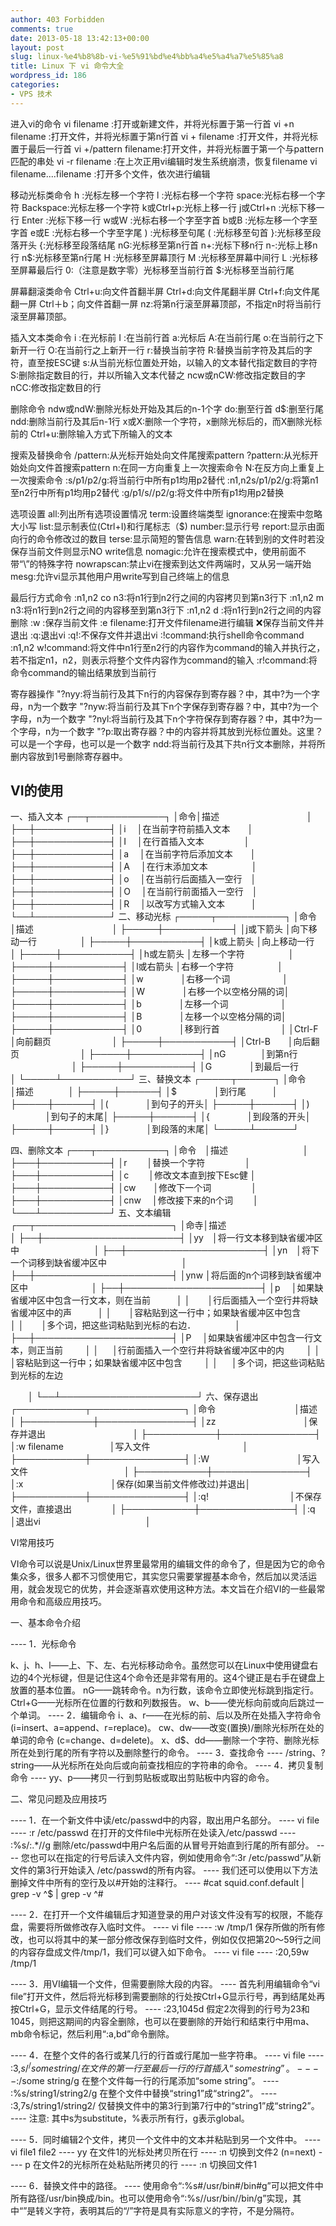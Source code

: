 ```yaml
---
author: 403 Forbidden
comments: true
date: 2013-05-18 13:42:13+00:00
layout: post
slug: linux-%e4%b8%8b-vi-%e5%91%bd%e4%bb%a4%e5%a4%a7%e5%85%a8
title: Linux 下 vi 命令大全
wordpress_id: 186
categories:
- VPS 技术
---
```

进入vi的命令 
vi filename :打开或新建文件，并将光标置于第一行首 
vi +n filename :打开文件，并将光标置于第n行首 
vi + filename :打开文件，并将光标置于最后一行首 
vi +/pattern filename:打开文件，并将光标置于第一个与pattern匹配的串处 
vi -r filename :在上次正用vi编辑时发生系统崩溃，恢复filename 
vi filename....filename :打开多个文件，依次进行编辑 

移动光标类命令
h :光标左移一个字符 
l :光标右移一个字符 
space:光标右移一个字符 
Backspace:光标左移一个字符 
k或Ctrl+p:光标上移一行 
j或Ctrl+n :光标下移一行 
Enter :光标下移一行 
w或W :光标右移一个字至字首 
b或B :光标左移一个字至字首 
e或E :光标右移一个字至字尾 
) :光标移至句尾 
( :光标移至句首 
}:光标移至段落开头 
{:光标移至段落结尾 
nG:光标移至第n行首 
n+:光标下移n行 
n-:光标上移n行 
n$:光标移至第n行尾 
H :光标移至屏幕顶行 
M :光标移至屏幕中间行 
L :光标移至屏幕最后行 
0:（注意是数字零）光标移至当前行首 
$:光标移至当前行尾 

屏幕翻滚类命令 
Ctrl+u:向文件首翻半屏 
Ctrl+d:向文件尾翻半屏 
Ctrl+f:向文件尾翻一屏 
Ctrl＋b；向文件首翻一屏 
nz:将第n行滚至屏幕顶部，不指定n时将当前行滚至屏幕顶部。 

插入文本类命令 
i :在光标前 
I :在当前行首 
a:光标后 
A:在当前行尾 
o:在当前行之下新开一行 
O:在当前行之上新开一行 
r:替换当前字符 
R:替换当前字符及其后的字符，直至按ESC键 
s:从当前光标位置处开始，以输入的文本替代指定数目的字符 
S:删除指定数目的行，并以所输入文本代替之 
ncw或nCW:修改指定数目的字 
nCC:修改指定数目的行 

删除命令 
ndw或ndW:删除光标处开始及其后的n-1个字 
do:删至行首 
d$:删至行尾 
ndd:删除当前行及其后n-1行 
x或X:删除一个字符，x删除光标后的，而X删除光标前的 
Ctrl+u:删除输入方式下所输入的文本 

搜索及替换命令 
/pattern:从光标开始处向文件尾搜索pattern 
?pattern:从光标开始处向文件首搜索pattern 
n:在同一方向重复上一次搜索命令 
N:在反方向上重复上一次搜索命令 
:s/p1/p2/g:将当前行中所有p1均用p2替代 
:n1,n2s/p1/p2/g:将第n1至n2行中所有p1均用p2替代 
:g/p1/s//p2/g:将文件中所有p1均用p2替换 

选项设置 
all:列出所有选项设置情况 
term:设置终端类型 
ignorance:在搜索中忽略大小写 
list:显示制表位(Ctrl+I)和行尾标志（$) 
number:显示行号 
report:显示由面向行的命令修改过的数目 
terse:显示简短的警告信息 
warn:在转到别的文件时若没保存当前文件则显示NO write信息 
nomagic:允许在搜索模式中，使用前面不带“\”的特殊字符 
nowrapscan:禁止vi在搜索到达文件两端时，又从另一端开始 
mesg:允许vi显示其他用户用write写到自己终端上的信息 

最后行方式命令 
:n1,n2 co n3:将n1行到n2行之间的内容拷贝到第n3行下 
:n1,n2 m n3:将n1行到n2行之间的内容移至到第n3行下 
:n1,n2 d :将n1行到n2行之间的内容删除 
:w :保存当前文件 
:e filename:打开文件filename进行编辑
:x:保存当前文件并退出 
:q:退出vi 
:q!:不保存文件并退出vi 
:!command:执行shell命令command 
:n1,n2 w!command:将文件中n1行至n2行的内容作为command的输入并执行之，若不指定n1，n2，则表示将整个文件内容作为command的输入 
:r!command:将命令command的输出结果放到当前行 

寄存器操作 
"?nyy:将当前行及其下n行的内容保存到寄存器？中，其中?为一个字母，n为一个数字 
"?nyw:将当前行及其下n个字保存到寄存器？中，其中?为一个字母，n为一个数字 
"?nyl:将当前行及其下n个字符保存到寄存器？中，其中?为一个字母，n为一个数字 
"?p:取出寄存器？中的内容并将其放到光标位置处。这里？可以是一个字母，也可以是一个数字 
ndd:将当前行及其下共n行文本删除，并将所删内容放到1号删除寄存器中。

VI的使用
--------------------------------------------------------------------------------

一、插入文本 
┌──┬────────────┐ 
│命令│描述　　　　　　　　　　│ 
├──┼────────────┤ 
│i 　│在当前字符前插入文本　　│ 
├──┼────────────┤ 
│I 　│在行首插入文本 　　　 　│ 
├──┼────────────┤ 
│a 　│在当前字符后添加文本　　│ 
├──┼────────────┤ 
│A 　│在行末添加文本　　　　　│ 
├──┼────────────┤ 
│o 　│在当前行后面插入一空行　│ 
├──┼────────────┤ 
│O 　│在当前行前面插入一空行　│ 
├──┼────────────┤ 
│R 　│以改写方式输入文本　　　│ 
└──┴────────────┘ 
二、移动光标 
┌─────┬───────────┐
│命令　　　│描述　　　　　　　　　│ 
├─────┼───────────┤
│j或下箭头 │向下移动一行　　　　　│ 
├─────┼───────────┤
│k或上箭头 │向上移动一行　　　　　│ 
├─────┼───────────┤
│h或左箭头 │左移一个字符　　　　　│ 
├─────┼───────────┤
│l或右箭头 │右移一个字符　　　　　│ 
├─────┼───────────┤
│w 　　　　│右移一个词　　　　　　│ 
├─────┼───────────┤
│W 　　　　│右移一个以空格分隔的词│ 
├─────┼───────────┤
│b 　　　　│左移一个词　　　　　　│ 
├─────┼───────────┤
│B 　　　　│左移一个以空格分隔的词│ 
├─────┼───────────┤
│0 　　　　│移到行首　　　　　　　│ 
│Ctrl-F　　│向前翻页　　　　　　　│ 
├─────┼───────────┤
│Ctrl-B　　│向后翻页　　　　　　　│ 
├─────┼───────────┤
│nG　　　　│到第n行 　　　　　　　│ 
├─────┼───────────┤
│G 　　　　│到最后一行　　　　　　│ 
└─────┴───────────┘
三、替换文本 
┌─────┬──────┐ 
│命令　　　│描述　　　　│ 
├─────┼──────┤ 
│$ 　　　　│到行尾　　　│ 
├─────┼──────┤ 
│( 　　　　│到句子的开头│ 
├─────┼──────┤ 
│) 　　　　│到句子的末尾│ 
├─────┼──────┤ 
│{　 　　　│到段落的开头│ 
├─────┼──────┤ 
│}　　 　　│到段落的末尾│ 
└─────┴──────┘ 

四、删除文本 
┌───┬───────────┐ 
│命令　│描述 　　　　　　 　　│ 
├───┼───────────┤ 
│r 　　│替换一个字符 　　　　 │ 
├───┼───────────┤ 
│c 　　│修改文本直到按下Esc健 │ 
├───┼───────────┤ 
│cw　　│修改下一个词 　　　 　│ 
├───┼───────────┤ 
│cnw　 │修改接下来的n个词 　　│ 
└───┴───────────┘ 
五、文本编辑 
┌──┬──────────────────────┐
│命寺│描述　　　　　　　　　　　　　　　　　　　　│ 
├──┼──────────────────────┤
│yy　│将一行文本移到缺省缓冲区中 　　　　 　　　　│ 
├──┼──────────────────────┤
│yn　│将下一个词移到缺省缓冲区中 　　 　　　　　　│ 
├──┼──────────────────────┤
│ynw │将后面的n个词移到缺省缓冲区中　　　　 　　　│ 
├──┼──────────────────────┤
│p 　│如果缺省缓冲区中包含一行文本，则在当前　　　│ 
│　　│行后面插入一个空行井将缺省缓冲区中的声　　　│ 
│　　│容粘贴到这一行中；如果缺省缓冲区中包含　　　│ 
│　　│多个词，把这些词粘贴到光标的右边．　　　　　│ 
├──┼──────────────────────┤
│P 　│如果缺省缓冲区中包含一行文本，则正当前 　 　│ 
│ 　 │行前面插入一个空行井将缺省缓冲区中的内 　 　│ 
│　　│容粘贴到这一行中；如果缺省缓冲区中包含 　　 │ 
│ 　 │多个词，把这些词粘贴到光标的左边 　 　

　　│ 
└──┴──────────────────────┘
六、保存退出  ┌───────────┬───────────────┐
│命令　　　　　　　　　│描述　　　　　　　　　　　　　│ 
├───────────┼───────────────┤
│zz　　　　　　　　　　│保存并退出　　　　　　　　　　│ 
├───────────┼───────────────┤
│:w filename　　　　 　│写入文件　　　　　　　　　 　 │ 
├───────────┼───────────────┤
│:W　　　　　　　　　　│写入文件　　　　　　　　　　　│ 
├───────────┼───────────────┤
│:x　　　　　　　　　　│保存(如果当前文件修改过)并退出│ 
├───────────┼───────────────┤
│:q!　　　　　　　　　 │不保存文件，直接退出　　 　　 │ 
├───────────┼───────────────┤
│:q　　　　　　　　　　│退出vi　　　　　　　　　　　　│ 

VI常用技巧

VI命令可以说是Unix/Linux世界里最常用的编辑文件的命令了，但是因为它的命令集众多，很多人都不习惯使用它，其实您只需要掌握基本命令，然后加以灵活运用，就会发现它的优势，并会逐渐喜欢使用这种方法。本文旨在介绍VI的一些最常用命令和高级应用技巧。 

一、基本命令介绍 

---- 1．光标命令 

k、j、h、l——上、下、左、右光标移动命令。虽然您可以在Linux中使用键盘右边的4个光标键，但是记住这4个命令还是非常有用的。这4个键正是右手在键盘上放置的基本位置。 
nG——跳转命令。n为行数，该命令立即使光标跳到指定行。 
Ctrl+G——光标所在位置的行数和列数报告。 
w、b——使光标向前或向后跳过一个单词。 
---- 2．编辑命令 
i、a、r——在光标的前、后以及所在处插入字符命令(i=insert、a=append、r=replace)。 
cw、dw——改变(置换)/删除光标所在处的单词的命令 (c=change、d=delete)。 
x、d$、dd——删除一个字符、删除光标所在处到行尾的所有字符以及删除整行的命令。 
---- 3．查找命令 
---- /string、?string——从光标所在处向后或向前查找相应的字符串的命令。 
---- 4．拷贝复制命令 
---- yy、p——拷贝一行到剪贴板或取出剪贴板中内容的命令。 

二、常见问题及应用技巧 

---- 1．在一个新文件中读/etc/passwd中的内容，取出用户名部分。 
---- vi file 
---- :r /etc/passwd 在打开的文件file中光标所在处读入/etc/passwd 
---- :%s/:.*//g 删除/etc/passwd中用户名后面的从冒号开始直到行尾的所有部分。 
---- 您也可以在指定的行号后读入文件内容，例如使用命令“:3r /etc/passwd”从新文件的第3行开始读入 /etc/passwd的所有内容。 
---- 我们还可以使用以下方法删掉文件中所有的空行及以#开始的注释行。 
---- #cat squid.conf.default | grep -v ^$ | grep -v ^# 

---- 2．在打开一个文件编辑后才知道登录的用户对该文件没有写的权限，不能存盘，需要将所做修改存入临时文件。 
---- vi file 
---- :w /tmp/1 保存所做的所有修改，也可以将其中的某一部分修改保存到临时文件，例如仅仅把第20～59行之间的内容存盘成文件/tmp/1，我们可以键入如下命令。 
---- vi file 
---- :20,59w /tmp/1 

---- 3．用VI编辑一个文件，但需要删除大段的内容。 
---- 首先利用编辑命令“vi file”打开文件，然后将光标移到需要删除的行处按Ctrl+G显示行号，再到结尾处再按Ctrl+G，显示文件结尾的行号。 
---- :23,1045d 假定2次得到的行号为23和1045，则把这期间的内容全删除，也可以在要删除的开始行和结束行中用ma、mb命令标记，然后利用“:a,bd”命令删除。 

---- 4．在整个文件的各行或某几行的行首或行尾加一些字符串。 
---- vi file 
---- :3,$s/^/some string / 在文件的第一行至最后一行的行首插入“some string”。 
---- :%s/$/some string/g 在整个文件每一行的行尾添加“some string”。 
---- :%s/string1/string2/g 在整个文件中替换“string1”成“string2”。 
---- :3,7s/string1/string2/ 仅替换文件中的第3行到第7行中的“string1”成“string2”。 
---- 注意: 其中s为substitute，%表示所有行，g表示global。 

---- 5．同时编辑2个文件，拷贝一个文件中的文本并粘贴到另一个文件中。 
---- vi file1 file2 
---- yy 在文件1的光标处拷贝所在行 
---- :n 切换到文件2 (n=next) 
---- p 在文件2的光标所在处粘贴所拷贝的行 
---- :n 切换回文件1 

---- 6．替换文件中的路径。 
---- 使用命令“:%s#/usr/bin#/bin#g”可以把文件中所有路径/usr/bin换成/bin。也可以使用命令“:%s//usr/bin//bin/g”实现，其中“”是转义字符，表明其后的“/”字符是具有实际意义的字符，不是分隔符。
